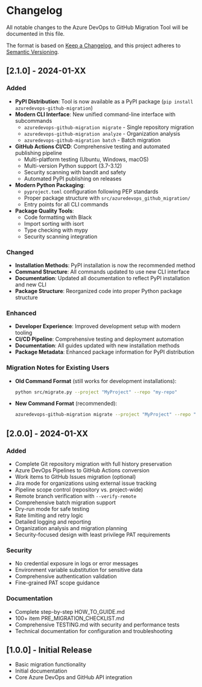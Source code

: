 # Changelog

All notable changes to the Azure DevOps to GitHub Migration Tool will be documented in this file.

The format is based on [Keep a Changelog](https://keepachangelog.com/en/1.0.0/),
and this project adheres to [Semantic Versioning](https://semver.org/spec/v2.0.0.html).

## [2.1.0] - 2024-01-XX

### Added
- **PyPI Distribution**: Tool is now available as a PyPI package (`pip install azuredevops-github-migration`)
- **Modern CLI Interface**: New unified command-line interface with subcommands
  - `azuredevops-github-migration migrate` - Single repository migration
  - `azuredevops-github-migration analyze` - Organization analysis  
  - `azuredevops-github-migration batch` - Batch migration
- **GitHub Actions CI/CD**: Comprehensive testing and automated publishing pipeline
  - Multi-platform testing (Ubuntu, Windows, macOS)
  - Multi-version Python support (3.7-3.12)  
  - Security scanning with bandit and safety
  - Automated PyPI publishing on releases
- **Modern Python Packaging**: 
  - `pyproject.toml` configuration following PEP standards
  - Proper package structure with `src/azuredevops_github_migration/`
  - Entry points for all CLI commands
- **Package Quality Tools**:
  - Code formatting with Black
  - Import sorting with isort
  - Type checking with mypy
  - Security scanning integration

### Changed
- **Installation Methods**: PyPI installation is now the recommended method
- **Command Structure**: All commands updated to use new CLI interface
- **Documentation**: Updated all documentation to reflect PyPI installation and new CLI
- **Package Structure**: Reorganized code into proper Python package structure

### Enhanced
- **Developer Experience**: Improved development setup with modern tooling
- **CI/CD Pipeline**: Comprehensive testing and deployment automation
- **Documentation**: All guides updated with new installation methods
- **Package Metadata**: Enhanced package information for PyPI distribution

### Migration Notes for Existing Users
- **Old Command Format** (still works for development installations):
  ```bash
  python src/migrate.py --project "MyProject" --repo "my-repo"
  ```
- **New Command Format** (recommended):
  ```bash
  azuredevops-github-migration migrate --project "MyProject" --repo "my-repo"
  ```

## [2.0.0] - 2024-01-XX

### Added
- Complete Git repository migration with full history preservation
- Azure DevOps Pipelines to GitHub Actions conversion
- Work items to GitHub Issues migration (optional)
- Jira mode for organizations using external issue tracking
- Pipeline scope control (repository vs. project-wide)
- Remote branch verification with `--verify-remote`
- Comprehensive batch migration support
- Dry-run mode for safe testing
- Rate limiting and retry logic
- Detailed logging and reporting
- Organization analysis and migration planning
- Security-focused design with least privilege PAT requirements

### Security
- No credential exposure in logs or error messages
- Environment variable substitution for sensitive data
- Comprehensive authentication validation
- Fine-grained PAT scope guidance

### Documentation
- Complete step-by-step HOW_TO_GUIDE.md
- 100+ item PRE_MIGRATION_CHECKLIST.md
- Comprehensive TESTING.md with security and performance tests
- Technical documentation for configuration and troubleshooting

## [1.0.0] - Initial Release
- Basic migration functionality
- Initial documentation
- Core Azure DevOps and GitHub API integration